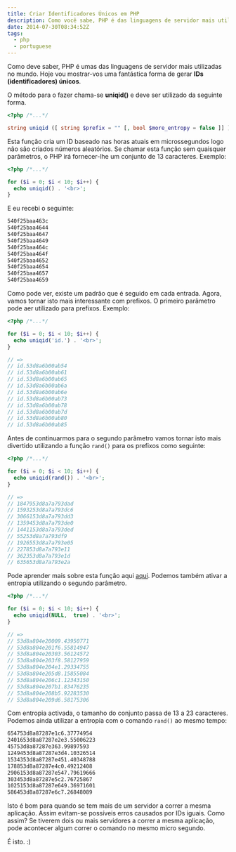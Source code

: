 ```yaml
---
title: Criar Identificadores Únicos em PHP
description: Como você sabe, PHP é das linguagens de servidor mais utilizadas no mundo. Hoje trago-vos uma das funções mais interessantes desta linguagem.
date: 2014-07-30T08:34:52Z
tags:
  - php
  - portuguese
---
```


Como deve saber, PHP é umas das linguagens de servidor mais utilizadas no mundo. Hoje vou mostrar-vos uma fantástica forma de gerar **IDs (identificadores) únicos**.

<!--more-->

O método para o fazer chama-se **uniqid()** e deve ser utilizado da seguinte forma.

```php
<?php /*...*/

string uniqid ([ string $prefix = "" [, bool $more_entropy = false ]] )
```

Esta função cria um ID baseado nas horas atuais em microssegundos logo não são criados números aleatórios. Se chamar esta função sem quaisquer parâmetros, o PHP irá fornecer-lhe um conjunto de 13 caracteres. Exemplo:

```php
<?php /*...*/

for ($i = 0; $i < 10; $i++) {
  echo uniqid() . '<br>';
}
```

E eu recebi o seguinte:

```txt
540f25baa463c
540f25baa4644
540f25baa4647
540f25baa4649
540f25baa464c
540f25baa464f
540f25baa4652
540f25baa4654
540f25baa4657
540f25baa4659
```

Como pode ver, existe um padrão que é seguido em cada entrada. Agora, vamos tornar isto mais interessante com prefixos. O primeiro parâmetro pode aer utilizado para prefixos. Exemplo:

```php
<?php /*...*/

for ($i = 0; $i < 10; $i++) {
  echo uniqid('id.') . '<br>';
}

// =>
// id.53d8a6b00ab54
// id.53d8a6b00ab61
// id.53d8a6b00ab65
// id.53d8a6b00ab6a
// id.53d8a6b00ab6e
// id.53d8a6b00ab73
// id.53d8a6b00ab78
// id.53d8a6b00ab7d
// id.53d8a6b00ab80
// id.53d8a6b00ab85
```

Antes de continuarmos para o segundo parâmetro vamos tornar isto mais divertido utilizando a função ```rand()``` para os prefixos como seguinte:

```php
<?php /*...*/

for ($i = 0; $i < 10; $i++) {
  echo uniqid(rand()) . '<br>';
}

// =>
// 1847953d8a7a793dad
// 1593253d8a7a793dc6
// 3066153d8a7a793dd3
// 1359453d8a7a793de0
// 1441153d8a7a793ded
// 55253d8a7a793df9
// 1926553d8a7a793e05
// 227853d8a7a793e11
// 362353d8a7a793e1d
// 635653d8a7a793e2a
```

Pode aprender mais sobre esta função aqui [aqui](http://pt2.php.net/manual/en/function.rand.php). Podemos também ativar a entropia utilizando o segundo parâmetro.

```php
<?php /*...*/

for ($i = 0; $i < 10; $i++) {
  echo uniqid(NULL,  true) . '<br>';
}

// =>
// 53d8a804e20009.43950771
// 53d8a804e201f6.55814947
// 53d8a804e20303.56124572
// 53d8a804e203f8.58127959
// 53d8a804e204e1.29334755
// 53d8a804e205d8.15855084
// 53d8a804e206c1.12343150
// 53d8a804e207b1.83476235
// 53d8a804e208b5.92283530
// 53d8a804e209d6.58175306
```

Com entropia activada, o tamanho do conjunto passa de 13 a 23 caracteres. Podemos ainda utilizar a entropia com o comando ```rand()``` ao mesmo tempo:

```txt
654753d8a87287e1c6.37774954
2401653d8a87287e2e3.55006223
45753d8a87287e363.99897593
1249453d8a87287e3d4.10326514
1534353d8a87287e451.40348788
178853d8a87287e4c0.49212408
2906153d8a87287e547.79619666
303453d8a87287e5c2.76725867
1025153d8a87287e649.36971601
586453d8a87287e6c7.26848089
```

Isto é bom para quando se tem mais de um servidor a correr a mesma aplicação. Assim evitam-se possíveis erros causados por IDs iguais. Como assim? Se tiverem dois ou mais servidores a correr a mesma aplicação, pode acontecer algum correr o comando no mesmo micro segundo.

É isto. :)
